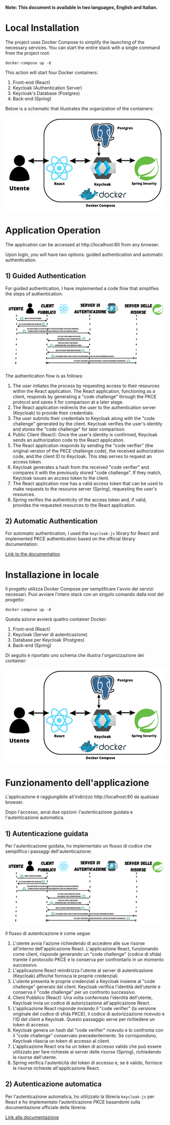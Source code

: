 **Note: This document is available in two languages, English and Italian.**

# Local Installation

The project uses Docker Compose to simplify the launching of the necessary services. You can start the entire stack with a single command from the project root:

```
docker-compose up -d
```

This action will start four Docker containers:

1. Front-end (React)
2. Keycloak (Authentication Server)
3. Keycloak's Database (Postgres)
4. Back-end (Spring)

Below is a schematic that illustrates the organization of the containers:

![Container schema](./assetsReadme/React-Keycloak-Spring.png "Container schema")

# Application Operation

The application can be accessed at http://localhost:80 from any browser.

Upon login, you will have two options: guided authentication and automatic authentication.

## 1) Guided Authentication

For guided authentication, I have implemented a code flow that simplifies the steps of authentication:

![OAuth2.0 Authorization Code Flow](./assetsReadme/Autentication-Flow.png "OAuth2.0 Flow PKCE")

The authentication flow is as follows:

1. The user initiates the process by requesting access to their resources within the React application. The React application, functioning as a client, responds by generating a "code challenge" through the PKCE protocol and saves it for comparison at a later stage.
2. The React application redirects the user to the authentication server (Keycloak) to provide their credentials.
3. The user submits their credentials to Keycloak along with the "code challenge" generated by the client. Keycloak verifies the user's identity and stores the "code challenge" for later comparison.
4. Public Client (React): Once the user's identity is confirmed, Keycloak sends an authorization code to the React application.
5. The React application responds by sending the "code verifier" (the original version of the PKCE challenge code), the received authorization code, and the client ID to Keycloak. This step serves to request an access token.
6. Keycloak generates a hash from the received "code verifier" and compares it with the previously stored "code challenge". If they match, Keycloak issues an access token to the client.
7. The React application now has a valid access token that can be used to make requests to the resource server (Spring), requesting the user's resources.
8. Spring verifies the authenticity of the access token and, if valid, provides the requested resources to the React application.

## 2) Automatic Authentication

For automatic authentication, I used the `keycloak-js` library for React and implemented PKCE authentication based on the official library documentation:

[Link to the documentation](https://www.keycloak.org/docs/latest/securing_apps/index.html#_javascript_adapter)



# Installazione in locale

Il progetto utilizza Docker Compose per semplificare l'avvio dei servizi necessari. Puoi avviare l'intero stack con un singolo comando dalla root del progetto:

```
docker-compose up -d
```

Questa azione avvierà quattro container Docker:
1. Front-end (React)
2. Keycloak (Server di autenticazione)
3. Database per Keycloak (Postgres)
4. Back-end (Spring)

Di seguito è riportato uno schema che illustra l'organizzazione dei container:

![Schema dei container](./assetsReadme/React-Keycloak-Spring.png "Schema dei container")

# Funzionamento dell'applicazione

L'applicazione è raggiungibile all'indirizzo http://localhost:80 da qualsiasi browser.

Dopo l'accesso, avrai due opzioni: l'autenticazione guidata e l'autenticazione automatica.

## 1) Autenticazione guidata

Per l'autenticazione guidata, ho implementato un flusso di codice che semplifica i passaggi dell'autenticazione:

![Flusso del Codice di Autorizzazione OAuth2.0](./assetsReadme/Autentication-Flow.png "OAuth2.0 Flow PKCE")

Il flusso di autenticazione è come segue:

1. L'utente avvia l'azione richiedendo di accedere alle sue risorse all'interno dell'applicazione React. L'applicazione React, funzionando come client, risponde generando un "code challenge" (codice di sfida) tramite il protocollo PKCE e lo conserva per confrontarlo in un momento successivo.
2. L'applicazione React reindirizza l'utente al server di autenticazione (Keycloak) affinché fornisca le proprie credenziali.
3. L'utente presenta le proprie credenziali a Keycloak insieme al "code challenge" generato dal client. Keycloak verifica l'identità dell'utente e conserva il "code challenge" per un confronto successivo.
4. Client Pubblico (React): Una volta confermata l'identità dell'utente, Keycloak invia un codice di autorizzazione all'applicazione React.
5. L'applicazione React risponde inviando il "code verifier" (la versione originale del codice di sfida PKCE), il codice di autorizzazione ricevuto e l'ID del client a Keycloak. Questo passaggio serve per richiedere un token di accesso.
6. Keycloak genera un hash dal "code verifier" ricevuto e lo confronta con il "code challenge" conservato precedentemente. Se corrispondono, Keycloak rilascia un token di accesso al client.
7. L'applicazione React ora ha un token di accesso valido che può essere utilizzato per fare richieste al server delle risorse (Spring), richiedendo le risorse dell'utente.
8. Spring verifica l'autenticità del token di accesso e, se è valido, fornisce le risorse richieste all'applicazione React.

## 2) Autenticazione automatica

Per l'autenticazione automatica, ho utilizzato la libreria `keycloak-js` per React e ho implementato l'autenticazione PKCE basandomi sulla documentazione ufficiale della libreria:

[Link alla documentazione](https://www.keycloak.org/docs/latest/securing_apps/index.html#_javascript_adapter)
